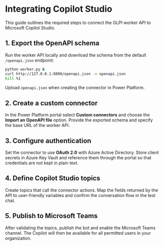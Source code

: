 # Integrating Copilot Studio

This guide outlines the required steps to connect the GLPI worker API to Microsoft Copilot Studio.

## 1. Export the OpenAPI schema

Run the worker API locally and download the schema from the default
`/openapi.json` endpoint:

```bash
python worker.py &
curl http://127.0.0.1:8000/openapi.json -o openapi.json
kill %1
```

Upload `openapi.json` when creating the connector in Power Platform.

## 2. Create a custom connector

In the Power Platform portal select **Custom connectors** and choose the **Import an OpenAPI file** option. Provide the exported schema and specify the base URL of the worker API.

## 3. Configure authentication

Set the connector to use **OAuth 2.0** with Azure Active Directory. Store client secrets in Azure Key Vault and reference them through the portal so that credentials are not kept in plain text.

## 4. Define Copilot Studio topics

Create topics that call the connector actions. Map the fields returned by the API to user-friendly variables and confirm the conversation flow in the test chat.

## 5. Publish to Microsoft Teams

After validating the topics, publish the bot and enable the Microsoft Teams channel. The Copilot will then be available for all permitted users in your organization.
